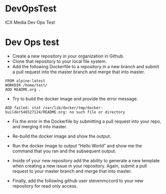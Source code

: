 # DevOpsTest
ICX Media Dev Ops Test
# Dev Ops test

+ Create a new repository in your organization in Github.
+ Clone that repository to your local file system.
+ Add the following Dockerfile to a repository in a new branch and submit a pull request
into the master branch and merge that into master.

```
FROM alpine:latest
WORKDIR /home/test/
ADD README.org .
```

+ Try to build the docker image and provide the error message.
```
ADD failed: stat /var/lib/docker/tmp/docker-builder546527124/README.org: no such file or directory
```

- Fix the error in the Dockerfile by submitting a pull request into your repo, and merging it
into master.

- Re-build the docker image and show the output.

- Run the docker image to output “Hello World” and show me the command that you ran
and the subsequent output.

- Inside of your new repository add the ability to generate a new template when creating a
new issue in your repository. Again, submit a pull request to your master branch and
merge that into master.

- Finally, add the following github user stevenmccord​ to your new repository for read only access.

